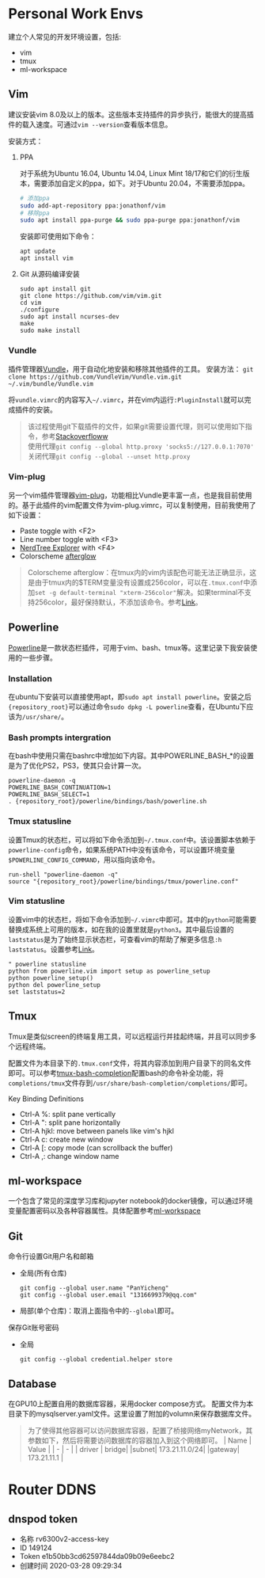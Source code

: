 # Personal Work Envs
建立个人常见的开发环境设置，包括:
* vim
* tmux
* ml-workspace

## Vim
建议安装vim 8.0及以上的版本。这些版本支持插件的异步执行，能很大的提高插件的载入速度。可通过```vim --version```查看版本信息。

安装方式：
1.  PPA

    对于系统为Ubuntu 16.04, Ubuntu 14.04, Linux Mint 18/17和它们的衍生版本，需要添加自定义的ppa，如下。对于Ubuntu 20.04，不需要添加ppa。
    ```bash
    # 添加ppa
    sudo add-apt-repository ppa:jonathonf/vim
    # 移除ppa
    sudo apt install ppa-purge && sudo ppa-purge ppa:jonathonf/vim
    ```
    安装即可使用如下命令：
    ```
    apt update
    apt install vim
    ```
2.  Git 从源码编译安装
    ```
    sudo apt install git
    git clone https://github.com/vim/vim.git
    cd vim
    ./configure
    sudo apt install ncurses-dev
    make
    sudo make install
    ```

### Vundle
插件管理器[Vundle](https://github.com/VundleVim/Vundle.vim)，用于自动化地安装和移除其他插件的工具。
安装方法：
```git clone https://github.com/VundleVim/Vundle.vim.git ~/.vim/bundle/Vundle.vim```

将```vundle.vimrc```的内容写入```~/.vimrc```，并在vim内运行```:PluginInstall```就可以完成插件的安装。

> 该过程使用git下载插件的文件，如果git需要设置代理，则可以使用如下指令，参考[Stackoverfloww][1]\
> 使用代理```git config --global http.proxy 'socks5://127.0.0.1:7070'```\
> 关闭代理```git config --global --unset http.proxy```

### Vim-plug
另一个vim插件管理器[vim-plug](https://github.com/junegunn/vim-plug)，功能相比Vundle更丰富一点，也是我目前使用的。基于此插件的vim配置文件为vim-plug.vimrc，可以复制使用，目前我使用了如下设置：
* Paste toggle with \<F2>
* Line number toggle with \<F3>
* [NerdTree Explorer](https://github.com/preservim/nerdtree) with \<F4>
* Colorscheme [afterglow](https://github.com/danilo-augusto/vim-afterglow)
> Colorscheme afterglow：在tmux内的vim内该配色可能无法正确显示，这是由于tmux内的$TERM变量没有设置成256color，可以在```.tmux.conf```中添加```set -g default-terminal "xterm-256color"```解决。如果terminal不支持256color，最好保持默认，不添加该命令。参考[Link](https://vi.stackexchange.com/questions/10708/no-syntax-highlighting-in-tmux)。

## Powerline
[Powerline](https://github.com/powerline/powerline)是一款状态栏插件，可用于vim、bash、tmux等。这里记录下我安装使用的一些步骤。

### Installation
在ubuntu下安装可以直接使用apt，即```sudo apt install powerline```。安装之后```{repository_root}```可以通过命令```sudo dpkg -L powerline```查看，在Ubuntu下应该为```/usr/share/```。
### Bash prompts intergration
在bash中使用只需在bashrc中增加如下内容。其中POWERLINE_BASH_*的设置是为了优化PS2，PS3，使其只会计算一次。
```
powerline-daemon -q
POWERLINE_BASH_CONTINUATION=1
POWERLINE_BASH_SELECT=1
. {repository_root}/powerline/bindings/bash/powerline.sh
```
### Tmux statusline
设置Tmux的状态栏，可以将如下命令添加到```~/.tmux.conf```中。该设置脚本依赖于```powerline-config```命令，如果系统PATH中没有该命令，可以设置环境变量```$POWERLINE_CONFIG_COMMAND```，用以指向该命令。
```
run-shell "powerline-daemon -q"
source "{repository_root}/powerline/bindings/tmux/powerline.conf"
```
### Vim statusline
设置vim中的状态栏，将如下命令添加到```~/.vimrc```中即可。其中的```python```可能需要替换成系统上可用的版本，如在我的设置里就是```python3```。其中最后设置的```laststatus```是为了始终显示状态栏，可查看vim的帮助了解更多信息```:h laststatus```。设置参考[Link](https://devpro.media/install-powerline-ubuntu/#configure-vim)。
```
" powerline statusline
python from powerline.vim import setup as powerline_setup
python powerline_setup()
python del powerline_setup
set laststatus=2
```

## Tmux
Tmux是类似screen的终端复用工具，可以远程运行并挂起终端，并且可以同步多个远程终端。

配置文件为本目录下的```.tmux.conf```文件，将其内容添加到用户目录下的同名文件即可。可以参考[tmux-bash-completion][2]配置bash的命令补全功能，将```completions/tmux```文件存到```/usr/share/bash-completion/completions/```即可。

Key Binding Definitions
* Ctrl-A %: split pane vertically
* Ctrl-A ": split pane horizontally
* Ctrl-A hjkl: move between panels like vim's hjkl
* Ctrl-A c: create new window
* Ctrl-A [: copy mode (can scrollback the buffer)
* Ctrl-A ,: change window name

## ml-workspace
一个包含了常见的深度学习库和jupyter notebook的docker镜像，可以通过环境变量配置密码以及各种容器属性。具体配置参考[ml-workspace](https://github.com/ml-tooling/ml-workspace)

## Git
命令行设置Git用户名和邮箱
* 全局(所有仓库)
  ```
  git config --global user.name "PanYicheng"
  git config --global user.email "1316699379@qq.com"
  ```
* 局部(单个仓库)：取消上面指令中的```--global```即可。

保存Git账号密码
* 全局
  ```
  git config --global credential.helper store
  ```

## Database
在GPU10上配置自用的数据库容器，采用docker compose方式。
配置文件为本目录下的mysqlserver.yaml文件。这里设置了附加的volumn来保存数据库文件。

> 为了使得其他容器可以访问数据库容器，配置了桥接网络myNetwork，其
  参数如下，然后将需要访问数据库的容器加入到这个网络即可。
> | Name | Value |
> | - | - |
> | driver | bridge|
> |subnet| 173.21.11.0/24|
> |gateway| 173.21.11.1 |


# Router DDNS

## dnspod token
* 名称 rv6300v2-access-key
* ID	149124
* Token	e1b50bb3cd62597844da09b09e6eebc2
* 创建时间 2020-03-28 09:29:34

[1]: https://stackoverflow.com/questions/15227130/using-a-socks-proxy-with-git-for-the-http-transport "Stackoverflow"
[2]: https://github.com/imomaliev/tmux-bash-completion "tmux-bash-completion"